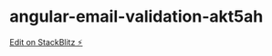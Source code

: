 # angular-email-validation-akt5ah

[Edit on StackBlitz ⚡️](https://stackblitz.com/edit/angular-email-validation-akt5ah)